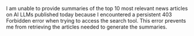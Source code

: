 I am unable to provide summaries of the top 10 most relevant news articles on AI LLMs published today because I encountered a persistent 403 Forbidden error when trying to access the search tool. This error prevents me from retrieving the articles needed to generate the summaries.